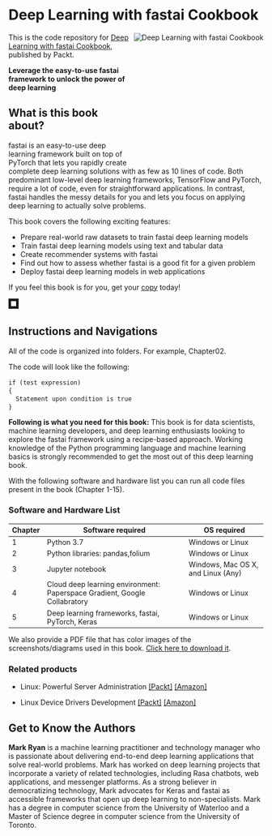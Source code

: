 # Deep Learning with fastai Cookbook

<a href="packtpub.com/product/deep-learning-with-fastai-cookbook/9781800208100"><img src="https://static.packt-cdn.com/products/9781800208100/cover/smaller" alt=" Deep Learning with fastai Cookbook" height="256px" align="right"></a>

This is the code repository for [ Deep Learning with fastai Cookbook](https://www.packtpub.com/product/deep-learning-with-fastai-cookbook/9781800208100), published by Packt.

**Leverage the easy-to-use fastai framework to unlock the power of deep learning**

## What is this book about?
fastai is an easy-to-use deep learning framework built on top of PyTorch that lets you rapidly create complete deep learning solutions with as few as 10 lines of code. Both predominant low-level deep learning frameworks, TensorFlow and PyTorch, require a lot of code, even for straightforward applications. In contrast, fastai handles the messy details for you and lets you focus on applying deep learning to actually solve problems.

This book covers the following exciting features:
* Prepare real-world raw datasets to train fastai deep learning models
* Train fastai deep learning models using text and tabular data
* Create recommender systems with fastai
* Find out how to assess whether fastai is a good fit for a given problem
* Deploy fastai deep learning models in web applications

If you feel this book is for you, get your [copy](https://www.amazon.com/dp/1800208103) today!

<a href="https://www.packtpub.com/?utm_source=github&utm_medium=banner&utm_campaign=GitHubBanner"><img src="https://raw.githubusercontent.com/PacktPublishing/GitHub/master/GitHub.png" 
alt="https://www.packtpub.com/" border="5" /></a>


## Instructions and Navigations
All of the code is organized into folders. For example, Chapter02.

The code will look like the following:
```
if (test expression)
{
  Statement upon condition is true
}
```

**Following is what you need for this book:**
This book is for data scientists, machine learning developers, and deep learning enthusiasts looking to explore the fastai framework using a recipe-based approach. Working knowledge of the Python programming language and machine learning basics is strongly recommended to get the most out of this deep learning book.

With the following software and hardware list you can run all code files present in the book (Chapter 1-15).

### Software and Hardware List

| Chapter  | Software required                   | OS required                        |
| -------- | ------------------------------------| -----------------------------------|
| 1        | Python 3.7                    | Windows or Linux |
| 2        | Python libraries: pandas,folium           | Windows or Linux |
| 3        | Jupyter notebook           | Windows, Mac OS X, and Linux (Any) |
| 4        | Cloud deep learning environment: Paperspace Gradient, Google Collabratory          |Windows or Linux |
| 5        | Deep learning frameworks, fastai, PyTorch, Keras            | Windows or Linux |

We also provide a PDF file that has color images of the screenshots/diagrams used in this book. [Click here to download it](http://www.packtpub.com/sites/default/files/downloads/Bookname_ColorImages.pdf).

### Related products <Other books you may enjoy>
* Linux: Powerful Server Administration [[Packt]](https://www.packtpub.com/networking-and-servers/linux-powerful-server-administration?utm_source=github&utm_medium=repository&utm_campaign=9781788293778) [[Amazon]](https://www.amazon.com/dp/1788293770)

* Linux Device Drivers Development [[Packt]](https://www.packtpub.com/networking-and-servers/linux-device-drivers-development?utm_source=github&utm_medium=repository&utm_campaign=9781785280009) [[Amazon]](https://www.amazon.com/dp/1788293770)

## Get to Know the Authors
**Mark Ryan**
is a machine learning practitioner and technology manager who is passionate about delivering end-to-end deep learning applications that solve real-world problems. Mark has worked on deep learning projects that incorporate a variety of related technologies, including Rasa chatbots, web applications, and messenger platforms. As a strong believer in democratizing technology, Mark advocates for Keras and fastai as accessible frameworks that open up deep learning to non-specialists. Mark has a degree in computer science from the University of Waterloo and a Master of Science degree in computer science from the University of Toronto.




